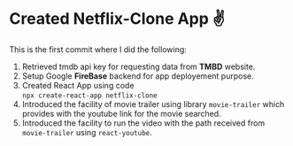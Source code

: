 # Created Netflix-Clone App :v:
This is the first commit where I did the following:
1. Retrieved tmdb api key for requesting data from __TMBD__ website.<br />
2. Setup Google __FireBase__ backend for app deployement purpose.<br />
3. Created React App using code <br />
  `npx create-react-app netflix-clone`
4. Introduced the facility of movie trailer using library `movie-trailer` which provides with the youtube link for the movie searched.
5. Introduced the facility to run the video with the path received from `movie-trailer` using  `react-youtube`.
